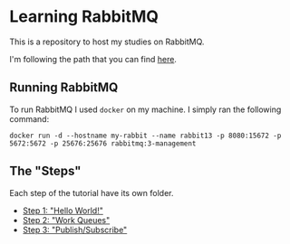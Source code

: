 # Learning RabbitMQ

This is a repository to host my studies on RabbitMQ.

I'm following the path that you can find [here](https://www.rabbitmq.com/getstarted.html).

## Running RabbitMQ

To run RabbitMQ I used `docker` on my machine.
I simply ran the following command:
```
docker run -d --hostname my-rabbit --name rabbit13 -p 8080:15672 -p 5672:5672 -p 25676:25676 rabbitmq:3-management
```

## The "Steps"

Each step of the tutorial have its own folder.
- [Step 1: "Hello World!"](Step1/README.md)
- [Step 2: "Work Queues"](Step2/README.md)
- [Step 3: "Publish/Subscribe"](/Step3/)